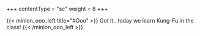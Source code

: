 +++
contentType = "sc"
weight = 8
+++

{{< minion_ooo_left title="#Ooo" >}}
Got it.. today we learn Kung-Fu in the class!
{{< /minion_ooo_left >}}

